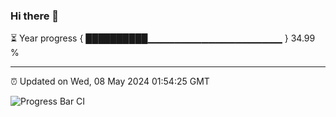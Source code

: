 ### Hi there 👋

⏳ Year progress { ██████████▁▁▁▁▁▁▁▁▁▁▁▁▁▁▁▁▁▁▁▁ } 34.99 %

---

⏰ Updated on Wed, 08 May 2024 01:54:25 GMT

![Progress Bar CI](https://github.com/IshwaranRudhara/GIT-ACTION/workflows/Progress%20Bar%20CI/badge.svg)
